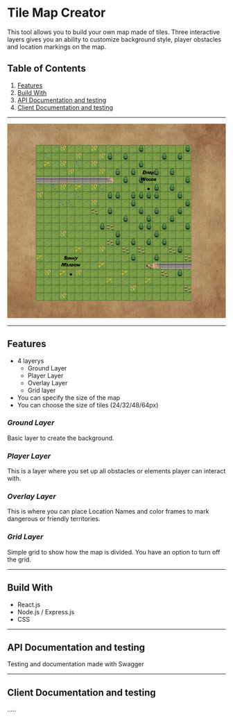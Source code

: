 # Tile Map Creator

This tool allows you to build your own map made of tiles. Three interactive layers gives you an ability to customize background style, player obstacles and location markings on the map.

## Table of Contents

1. [Features](#Features)
2. [Build With](#Build-With)
3. [API Documentation and testing](#API-Documentation-and-testing)
4. [Client Documentation and testing](#Client-Documentation-and-testing)

***

![Map preview](/public/img/scr1.png)

***

## Features

* 4 layerys
  * Ground Layer
  * Player Layer
  * Overlay Layer
  * Grid layer
* You can specify the size of the map
* You can choose the size of tiles (24/32/48/64px)

### _Ground Layer_

Basic layer to create the background.

### _Player Layer_

This is a layer where you set up all obstacles or elements player can interact with.

### _Overlay Layer_

This is where you can place Location Names and color frames to mark dangerous or friendly territories.

### _Grid Layer_

Simple grid to show how the map is divided. You have an option to turn off the grid.

***

## Build With

* React.js
* Node.js / Express.js
* CSS

***

## API Documentation and testing

Testing and documentation made with Swagger

***

## Client Documentation and testing

.....